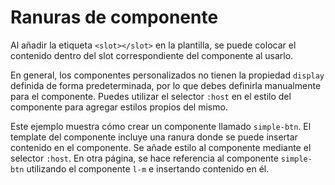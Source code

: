 <template is="exm-article">
<a href="../../publics/examples/simple-btn/demo.html" preview></a>
<a href="../../publics/examples/simple-btn/simple-btn.html" main></a>
</template>

# Ranuras de componente

Al añadir la etiqueta `<slot></slot>` en la plantilla, se puede colocar el contenido dentro del slot correspondiente del componente al usarlo.

En general, los componentes personalizados no tienen la propiedad `display` definida de forma predeterminada, por lo que debes definirla manualmente para el componente. Puedes utilizar el selector `:host` en el estilo del componente para agregar estilos propios del mismo.

Este ejemplo muestra cómo crear un componente llamado `simple-btn`. El template del componente incluye una ranura donde se puede insertar contenido en el componente. Se añade estilo al componente mediante el selector `:host`. En otra página, se hace referencia al componente `simple-btn` utilizando el componente `l-m` e insertando contenido en él.
